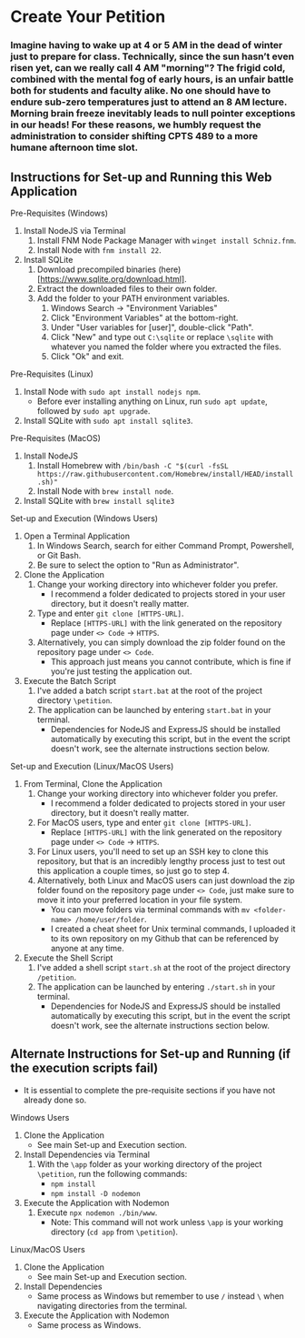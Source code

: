# Create Your Petition
### Imagine having to wake up at 4 or 5 AM in the dead of winter just to prepare for class. Technically, since the sun hasn’t even risen yet, can we really call 4 AM "morning"? The frigid cold, combined with the mental fog of early hours, is an unfair battle both for students and faculty alike. No one should have to endure sub-zero temperatures just to attend an 8 AM lecture. Morning brain freeze inevitably leads to null pointer exceptions in our heads! For these reasons, we humbly request the administration to consider shifting CPTS 489 to a more humane afternoon time slot.
## Instructions for Set-up and Running this Web Application
Pre-Requisites (Windows)
1. Install NodeJS via Terminal
    1. Install FNM Node Package Manager with `winget install Schniz.fnm`.
    2. Install Node with `fnm install 22`.
2. Install SQLite
    1. Download precompiled binaries (here)[https://www.sqlite.org/download.html].
    2. Extract the downloaded files to their own folder.
    3. Add the folder to your PATH environment variables.
        1. Windows Search -> "Environment Variables"
        2. Click "Environment Variables" at the bottom-right.
        3. Under "User variables for \[user\]", double-click "Path".
        4. Click "New" and type out `C:\sqlite` or replace `\sqlite` with whatever you named the folder where you extracted the files.
        5. Click "Ok" and exit.

Pre-Requisites (Linux)
1. Install Node with `sudo apt install nodejs npm`.
    - Before ever installing anything on Linux, run `sudo apt update`, followed by `sudo apt upgrade`.
2. Install SQLite with `sudo apt install sqlite3`.

Pre-Requisites (MacOS)
1. Install NodeJS
    1. Install Homebrew with `/bin/bash -C "$(curl -fsSL https://raw.githubusercontent.com/Homebrew/install/HEAD/install.sh)"`
    2. Install Node with `brew install node`.
2. Install SQLite with `brew install sqlite3`

Set-up and Execution (Windows Users)
1. Open a Terminal Application
    1. In Windows Search, search for either Command Prompt, Powershell, or Git Bash.
    2. Be sure to select the option to "Run as Administrator".
2. Clone the Application
    1. Change your working directory into whichever folder you prefer.
        - I recommend a folder dedicated to projects stored in your user directory, but it doesn't really matter.
    2. Type and enter `git clone [HTTPS-URL]`.
        - Replace `[HTTPS-URL]` with the link generated on the repository page under `<> Code` -> `HTTPS`.
    3. Alternatively, you can simply download the zip folder found on the repository page under `<> Code`.
        - This approach just means you cannot contribute, which is fine if you're just testing the application out.
2. Execute the Batch Script
    1. I've added a batch script `start.bat` at the root of the project directory `\petition`.
    2. The application can be launched by entering `start.bat` in your terminal.
        - Dependencies for NodeJS and ExpressJS should be installed automatically by executing this script, but in the event the script doesn't work, see the alternate instructions section below.

Set-up and Execution (Linux/MacOS Users)
1. From Terminal, Clone the Application
    1. Change your working directory into whichever folder you prefer.
        - I recommend a folder dedicated to projects stored in your user directory, but it doesn't really matter.
    2. For MacOS users, type and enter `git clone [HTTPS-URL]`.
        - Replace `[HTTPS-URL]` with the link generated on the repository page under `<> Code` -> `HTTPS`.
    3. For Linux users, you'll need to set up an SSH key to clone this repository, but that is an incredibly lengthy process just to test out this application a couple times, so just go to step 4.
    4. Alternatively, both Linux and MacOS users can just download the zip folder found on the repository page under `<> Code`, just make sure to move it into your preferred location in your file system.
        - You can move folders via terminal commands with `mv <folder-name> /home/user/folder`.
        - I created a cheat sheet for Unix terminal commands, I uploaded it to its own repository on my Github that can be referenced by anyone at any time.
2. Execute the Shell Script
    1. I've added a shell script `start.sh` at the root of the project directory `/petition`.
    2. The application can be launched by entering `./start.sh` in your terminal.
        - Dependencies for NodeJS and ExpressJS should be installed automatically by executing this script, but in the event the script doesn't work, see the alternate instructions section below.
## Alternate Instructions for Set-up and Running (if the execution scripts fail)
- It is essential to complete the pre-requisite sections if you have not already done so.

Windows Users
1. Clone the Application
    - See main Set-up and Execution section.
2. Install Dependencies via Terminal
    1. With the `\app` folder as your working directory of the project `\petition`, run the following commands:
        - `npm install`
        - `npm install -D nodemon`
3. Execute the Application with Nodemon
    1. Execute `npx nodemon ./bin/www`.
        - Note: This command will not work unless `\app` is your working directory (`cd app` from `\petition`).
        
Linux/MacOS Users
1. Clone the Application
    - See main Set-up and Execution section.
2. Install Dependencies
    - Same process as Windows but remember to use `/` instead `\` when navigating directories from the terminal.
3. Execute the Application with Nodemon
    - Same process as Windows.
